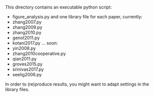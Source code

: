 This directory contains an executable python script:
  * figure_analysis.py
and one library file for each paper, currently:
  * zhang2007.py
  * zhang2009.py
  * zhang2010.py
  * genot2011.py
  * kotani2017.py
  ...
soon:
  * yin2008.py
  * zhang2010cooperative.py
  * qian2011.py
  * groves2015.py
  * srinivas2017.py
  * seelig2006.py

In order to (re)produce results, you might want to adapt
settings in the library files.

